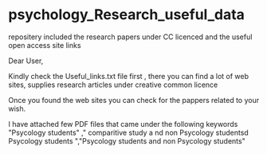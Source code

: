 # psychology_Research_useful_data
repositery included the research papers under CC licenced and the useful open access site links 

Dear  User,

Kindly check the Useful_links.txt file first , there you can find a lot of web sites,  supplies research articles under creative common licence

Once you found the web sites you can check for the pappers related to your wish.

I have attached few PDF files that came under the following keywords "Psycology students" ," comparitive study a
nd non Psycology studentsd
Psycology students ","Psycology students and non Psycology students"

